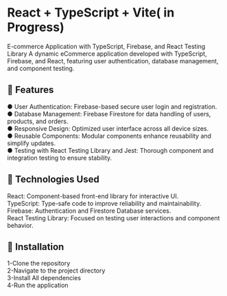 # React + TypeScript + Vite( in Progress)

E-commerce Application with TypeScript, Firebase, and React Testing Library 
A dynamic eCommerce application developed with TypeScript, Firebase, and React, featuring user authentication, database management, and component testing.<br>

🚀 Features
---
● User Authentication: Firebase-based secure user login and registration.<br>
● Database Management: Firebase Firestore for  data handling of users, products, and orders.<br>
● Responsive Design: Optimized user interface across all device sizes.<br>
● Reusable Components: Modular components enhance reusability and simplify updates.<br>
● Testing with React Testing Library and Jest: Thorough component and integration testing to ensure stability.


🚀 Technologies Used
---
React: Component-based front-end library for interactive UI.<br>
TypeScript: Type-safe code to improve reliability and maintainability.<br>
Firebase: Authentication and Firestore Database services.<br>
React Testing Library: Focused on testing user interactions and component behavior.

🚀 Installation
---
1-Clone the repository<br>
2-Navigate to the project directory<br>
3-Install All dependencies<br>
4-Run the application<br>

